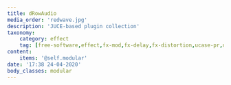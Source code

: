 ```yaml
---
title: dRowAudio
media_order: 'redwave.jpg'
description: 'JUCE-based plugin collection'
taxonomy:
    category: effect
    tag: [free-software,effect,fx-mod,fx-delay,fx-distortion,ucase-pr,ucase-fx]
content:
    items: '@self.modular'
date: '17:38 24-04-2020'
body_classes: modular
---
```


